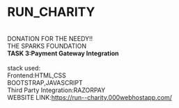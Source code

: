 # RUN_CHARITY


<br>DONATION FOR THE NEEDY!!
<br>THE SPARKS FOUNDATION
<br><b>TASK 3:Payment Gateway Integration</b>
<br><br>
stack used:
<br>Frontend:HTML,CSS
<br>BOOTSTRAP,JAVASCRIPT
<br>Third Party Integration:RAZORPAY
<br>WEBSITE LINK:https://run--charity.000webhostapp.com/
